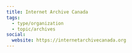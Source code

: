 ```yaml
---
title: Internet Archive Canada
tags:
  - type/organization
  - topic/archives
social:
  website: https://internetarchivecanada.org
---
```

